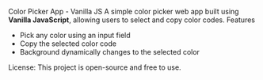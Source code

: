 Color Picker App - Vanilla JS
A simple color picker web app built using **Vanilla JavaScript**, allowing users to select and copy color codes.
Features
- Pick any color using an input field  
- Copy the selected color code  
- Background dynamically changes to the selected color

License:
This project is open-source and free to use.


